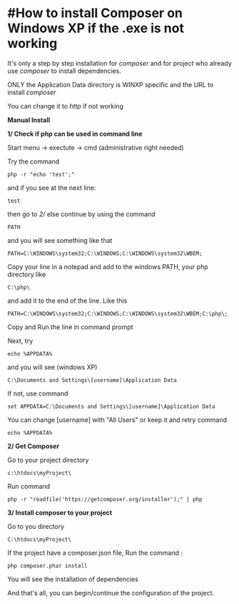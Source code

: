 #How to install Composer on Windows XP if the .exe is not working
===========================

It's only a step by step installation for *composer* and for project who already use *composer* to install dependencies.

ONLY the Application Data directory is WINXP specific and the URL to install *composer*

You can change it to *http* if not working

**Manual Install**

**1/ Check if php can be used in command line**

Start menu -> exectute -> cmd (administrative right needed)

Try the command 
```Batchfile
php -r "echo 'test';"
```
and if you see at the next line:
```Batchfile
test
```
then go to *2/* else continue by using the command 
```Batchfile
PATH
```
and you will see something like that 
```Batchfile
PATH=C:\WINDOWS\system32;C:\WINDOWS;C:\WINDOWS\system32\WBEM;
```
Copy your line in a notepad and add to the windows PATH, your php directory like 
```Batchfile
C:\php\
``` 
and add it to the end of the line.
Like this
```Batchfile
PATH=C:\WINDOWS\system32;C:\WINDOWS;C:\WINDOWS\system32\WBEM;C:\php\;
```
Copy and Run the line in command prompt

Next, try 
```Batchfile
echo %APPDATA%
``` 
and you will see (windows XP)
```Batchfile
C:\Documents and Settings\[username]\Application Data
``` 
If not, use command 
```Batchfile
set APPDATA=C:\Documents and Settings\[username]\Application Data
```
You can change [username] with "All Users" or keep it
and retry command
```Batchfile
echo %APPDATA%
```
**2/ Get Composer**

Go to your project directory
```Batchfile 
c:\htdocs\myProject\
```
Run command 
```Batchfile 
php -r "readfile('https://getcomposer.org/installer');" | php
```
**3/ Install composer to your project**

Go to you directory
```Batchfile
C:\htdocs\myProject\ 
```
If the project have a composer.json file, Run the command : 
```Batchfile
php composer.phar install
```
You will see the installation of dependencies

And that's all, you can begin/continue the configuration of the project.
